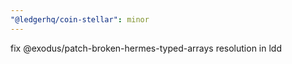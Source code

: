```yaml
---
"@ledgerhq/coin-stellar": minor
---
```


fix @exodus/patch-broken-hermes-typed-arrays resolution in ldd
